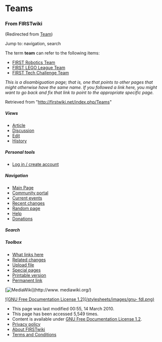 # Teams

### From FIRSTwiki

(Redirected from [Team](/index.php?title=Team&redirect=no "Team" ))

Jump to: navigation, search

The term **team** can refer to the following items:

  * [FIRST Robotics Team](/index.php/Team "Team" )
  * [FIRST LEGO League Team](/index.php/FIRST_LEGO_League_Team "FIRST LEGO League Team" )
  * [FIRST Tech Challenge Team](/index.php?title=FIRST_Tech_Challenge_Team&action=edit "FIRST Tech Challenge Team" )

_This is a disambiguation page; that is, one that points to other pages that
might otherwise have the same name. If you followed a link here, you might
want to go back and fix that link to point to the appropriate specific page._

Retrieved from "<http://firstwiki.net/index.php/Teams>"

##### Views

  * [Article](/index.php/Teams)
  * [Discussion](/index.php?title=Talk:Teams&action=edit)
  * [Edit](/index.php?title=Teams&action=edit)
  * [History](/index.php?title=Teams&action=history)

##### Personal tools

  * [Log in / create account](/index.php?title=Special:Userlogin&returnto=Teams)

[](/index.php/Main_Page "Main Page" )

##### Navigation

  * [Main Page](/index.php/Main_Page)
  * [Community portal](/index.php/FIRSTwiki:Community_portal)
  * [Current events](/index.php/Current_events)
  * [Recent changes](/index.php/Special:Recentchanges)
  * [Random page](/index.php/Special:Random)
  * [Help](/index.php/FIRSTwiki:Help)
  * [Donations](/index.php/FIRSTwiki:Site_support)

##### Search



##### Toolbox

  * [What links here](/index.php/Special:Whatlinkshere/Teams)
  * [Related changes](/index.php/Special:Recentchangeslinked/Teams)
  * [Upload file](/index.php/Special:Upload)
  * [Special pages](/index.php/Special:Specialpages)
  * [Printable version](/index.php?title=Teams&printable=yes)
  * [Permanent link](/index.php?title=Teams&oldid=75533)

[![MediaWiki](/skins/common/images/poweredby_mediawiki_88x31.png)](http://www.
mediawiki.org/)

[![GNU Free Documentation License 1.2](/stylesheets/images/gnu-
fdl.png)](http://www.gnu.org/copyleft/fdl.html)

  * This page was last modified 00:55, 14 March 2010.
  * This page has been accessed 5,549 times.
  * Content is available under [GNU Free Documentation License 1.2](http://www.gnu.org/copyleft/fdl.html "http://www.gnu.org/copyleft/fdl.html" ).
  * [Privacy policy](/index.php/FIRSTwiki:Privacy_policy "FIRSTwiki:Privacy policy" )
  * [About FIRSTwiki](/index.php/FIRSTwiki:About "FIRSTwiki:About" )
  * [Terms and Conditions](/index.php/FIRSTwiki:Terms_and_conditions "FIRSTwiki:Terms and conditions" )

